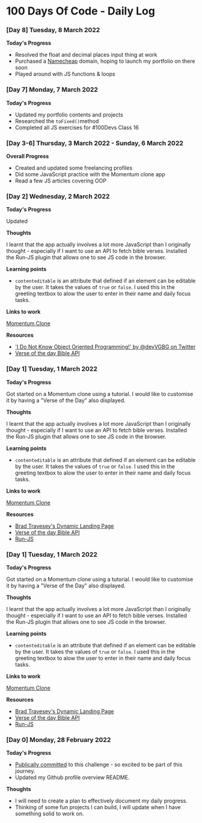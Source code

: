 # 100 Days Of Code - Daily Log

### [Day 8] Tuesday, 8 March 2022

**Today's Progress**

- Resolved the float and decimal places input thing at work
- Purchased a [Namecheap](https://www.namecheap.com/) domain, hoping to launch my portfolio on there soon
- Played around with JS functions & loops

### [Day 7] Monday, 7 March 2022

**Today's Progress**

- Updated my portfolio contents and projects
- Researched the `toFixed()`method
- Completed all JS exercises for #100Devs Class 16

### [Day 3-6] Thursday, 3 March 2022 - Sunday, 6 March 2022

**Overall Progress**

- Created and updated some freelancing profiles
- Did some JavaScript practice with the Momentum clone app
- Read a few JS articles covering OOP

### [Day 2] Wednesday, 2 March 2022

**Today's Progress**

Updated

**Thoughts**

I learnt that the app actually involves a lot more JavaScript than I originally thought - especially if I want to use an API to fetch bible verses.
Installed the Run-JS plugin that allows one to see JS code in the browser.

**Learning points**

- `contenteditable` is an attribute that defined if an element can be editable by the user. It takes the values of `true` or `false`. I used this in the greeting textbox to alow the user to enter in their name and daily focus tasks.

**Links to work**

[Momentum Clone](https://github.com/sandraise/100-Days-of-Code/tree/main/Dynamic%20Landing%20Page)

**Resources**

- ['I Do Not Know Object Oriented Programming!' by @devVGBG on Twitter](https://dev.to/resourcefulmind/i-do-not-know-object-oriented-programming-1bim)
- [Verse of the day Bible API](https://docs.api.bible/tutorials/verse-of-the-day/)

### [Day 1] Tuesday, 1 March 2022

**Today's Progress**

Got started on a Momentum clone using a tutorial. I would like to customise it by having a "Verse of the Day" also displayed.

**Thoughts**

I learnt that the app actually involves a lot more JavaScript than I originally thought - especially if I want to use an API to fetch bible verses.
Installed the Run-JS plugin that allows one to see JS code in the browser.

**Learning points**

- `contenteditable` is an attribute that defined if an element can be editable by the user. It takes the values of `true` or `false`. I used this in the greeting textbox to alow the user to enter in their name and daily focus tasks.

**Links to work**

[Momentum Clone](https://github.com/sandraise/100-Days-of-Code/tree/main/Dynamic%20Landing%20Page)

**Resources**

- [Brad Travesey's Dynamic Landing Page](https://www.youtube.com/watch?v=fSTQzlprGLI&ab_channel=TraversyMedia)
- [Verse of the day Bible API](https://docs.api.bible/tutorials/verse-of-the-day/)
- [Run-JS](https://www.npmjs.com/package/run-js)

### [Day 1] Tuesday, 1 March 2022

**Today's Progress**

Got started on a Momentum clone using a tutorial. I would like to customise it by having a "Verse of the Day" also displayed.

**Thoughts**

I learnt that the app actually involves a lot more JavaScript than I originally thought - especially if I want to use an API to fetch bible verses.
Installed the Run-JS plugin that allows one to see JS code in the browser.

**Learning points**

- `contenteditable` is an attribute that defined if an element can be editable by the user. It takes the values of `true` or `false`. I used this in the greeting textbox to alow the user to enter in their name and daily focus tasks.

**Links to work**

[Momentum Clone](https://github.com/sandraise/100-Days-of-Code/tree/main/Dynamic%20Landing%20Page)

**Resources**

- [Brad Travesey's Dynamic Landing Page](https://www.youtube.com/watch?v=fSTQzlprGLI&ab_channel=TraversyMedia)
- [Verse of the day Bible API](https://docs.api.bible/tutorials/verse-of-the-day/)
- [Run-JS](https://www.npmjs.com/package/run-js)

### [Day 0] Monday, 28 February 2022

**Today's Progress**

- [Publically committed](https://twitter.com/codewithsandra/status/1498411258038697992?s=20&t=YlzHiWTQ_50xu6izXA5_kw) to this challenge - so excited to be part of this journey.
- Updated my Github profile overview README.

**Thoughts**

- I will need to create a plan to effectively document my daily progress.
- Thinking of some fun projects I can build, I will update when I have something solid to work on.
